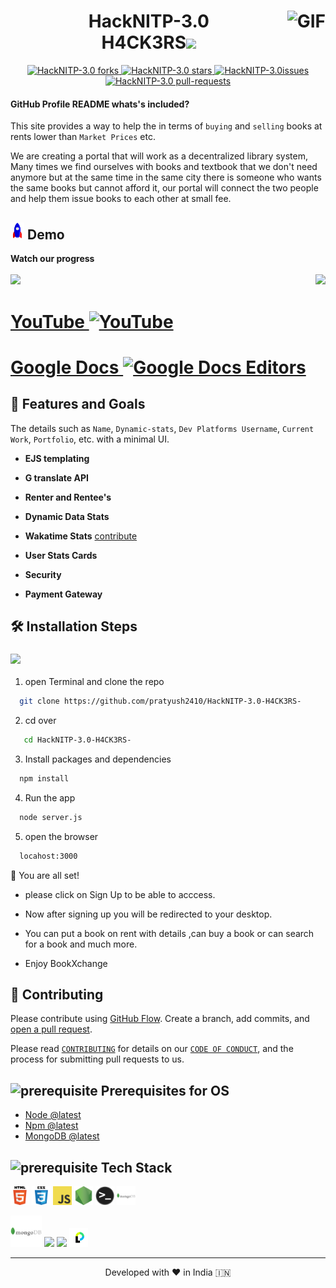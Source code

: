 


  
  <h1 align="center" border-left="5px">
    <img align="right" alt="GIF" height="60px" src="https://media.giphy.com/media/du3J3cXyzhj75IOgvA/giphy.gif" />
    HackNITP-3.0
  <br>
  H4CK3RS<img src="https://media.giphy.com/media/9S3FMee8gGGRBhZsA7/giphy.gif" width="36px">
</h1>







<p align="center">

<a href="https://github.com/Lakhankumawat/HackNITP-3.0/fork" target="blank">
<img src="https://img.shields.io/github/forks/pratyush2410/HackNITP-3.0-H4CK3RS-?style=flat-square" alt="HackNITP-3.0 forks"/>
</a>
<a href="https://github.com/Lakhankumawat/HackNITP-3.0/stargazers" target="blank">
<img src="https://img.shields.io/github/stars/pratyush2410/HackNITP-3.0-H4CK3RS-?style=flat-square" alt="HackNITP-3.0 stars"/>
</a>
<a href="https://github.com/Lakhankumawat/HackNITP-3.0/issues" target="blank">
<img src="https://img.shields.io/github/issues/pratyush2410/HackNITP-3.0-H4CK3RS-?style=flat-square" alt="HackNITP-3.0issues"/>
</a>
<a href="https://github.com/Lakhankumawat/HackNITP-3.0/pulls" target="blank">
<img src="https://img.shields.io/github/issues-pr/pratyush2410/HackNITP-3.0-H4CK3RS-?style=flat-square" alt="HackNITP-3.0 pull-requests"/>
</a>
</p>


####  GitHub Profile README whats's included?

This site provides a way to help the in terms of `buying` and `selling` books at rents lower than `Market Prices` etc.

We are creating a portal that will work as a decentralized library system, Many times we find ourselves with books and textbook that we don't need anymore but at the same time in the same city there is someone who wants the same books but cannot afford it, our portal will connect the two people and help them issue books to each other at small fee.



## <img src="https://github.com/LakhanKumawat/LakhanKumawat/blob/master/Assets/Rocket.gif" width="22px"> Demo 
**Watch our progress**<br><br>
<a href="https://pratyush2410.github.io/HackNITP-3.0-H4CK3RS-" target="blank">
<img src="https://img.shields.io/website?url=https%3A%2F%2Fpratyush2410.github.io%2FHackNITP-3.0-H4CK3RS-&logo=github&style=flat-square" />
</a>
<img align="right" src="http://estruyf-github.azurewebsites.net/api/VisitorHit?user=pratyush2410&repo=HackNITP-3.0-H4CK3RS-&countColorcountColor&countColor=%237B1E7B"/>

# [YouTube ](https://youtu.be/TFSrtfGGBME)<a href="https://youtu.be/TFSrtfGGBME"><img src="https://edent.github.io/SuperTinyIcons/images/svg/youtube.svg" width="35" title="YouTube" /></a>
# [Google Docs ](https://docs.google.com/presentation/d/e/2PACX-1vQh3TaLe3UCLvx1zZMOU5VU_YiSwvXStfBHsE3WjbGGGxmPnsVqLZkJo5ysdohLyQ/pub?start=false&loop=false&delayms=3000)<a href="https://docs.google.com/presentation/d/e/2PACX-1vQh3TaLe3UCLvx1zZMOU5VU_YiSwvXStfBHsE3WjbGGGxmPnsVqLZkJo5ysdohLyQ/pub?start=false&loop=false&delayms=3000"><img src="https://edent.github.io/SuperTinyIcons/images/svg/google_docs_editors.svg" width="50" title="Google Docs Editors" /></a>


## 🧐 Features and Goals

The details such as `Name`, `Dynamic-stats`, `Dev Platforms Username`, `Current Work`, `Portfolio`, etc. with a minimal UI.

- **EJS templating**

- **G translate API**

- **Renter and Rentee's**

- **Dynamic Data Stats**

- **Wakatime Stats** [contribute](https://github.com/Lakhankumawat/HackNITP-3.0/issues/115)

- **User Stats Cards**

- **Security**

- **Payment Gateway**


## 🛠️ Installation Steps
###  <code><img height="20" src="https://github.com/npm/logos/blob/master/npm%20logo/npm-logo-red.png"></code>
  1. open Terminal and clone the repo

```bash
  git clone https://github.com/pratyush2410/HackNITP-3.0-H4CK3RS-
```
 2. cd over 
 
```bash
   cd HackNITP-3.0-H4CK3RS-
```
  3. Install packages and dependencies

```bash
  npm install
```
 
  4. Run the app

```bash
  node server.js
```

5. open the browser

```bash
  locahost:3000
```
🌟 You are all set!

- please click on Sign Up to be able to acccess.

- Now after signing up you will be redirected to your desktop.

- You can put a book on rent with details ,can buy a book or can search for a book and much more.

- Enjoy BookXchange

## 🍰 Contributing

Please contribute using [GitHub Flow](https://guides.github.com/introduction/flow). Create a branch, add commits, and [open a pull request](https://github.com/Lakhankumawat/HackNITP-3.0/compare).

Please read [`CONTRIBUTING`](CONTRIBUTING.md) for details on our [`CODE OF CONDUCT`](CODE_OF_CONDUCT.md), and the process for submitting pull requests to us.

## <img src="https://media.giphy.com/media/lqwcYeLIvQSUcSf6nP/giphy.gif" alt="prerequisite" width="35px" > Prerequisites for OS

- [Node @latest](https://nodejs.org/en/)
- [Npm @latest](https://docs.npmjs.com/downloading-and-installing-node-js-and-npm)
- [MongoDB @latest](https://www.mongodb.com/try/download/community)


## <img src="https://media.giphy.com/media/5ndklThG9vUUdTmgMn/giphy.gif" alt="prerequisite" width="38px" > Tech Stack
<code><img height="30" src="https://raw.githubusercontent.com/github/explore/80688e429a7d4ef2fca1e82350fe8e3517d3494d/topics/html/html.png"></code>
<code><img height="30" src="https://raw.githubusercontent.com/github/explore/5c058a388828bb5fde0bcafd4bc867b5bb3f26f3/topics/css/css.png"></code>
<code><img height="30" src="https://raw.githubusercontent.com/github/explore/80688e429a7d4ef2fca1e82350fe8e3517d3494d/topics/javascript/javascript.png"></code>
<code><img height="30" src="https://raw.githubusercontent.com/github/explore/80688e429a7d4ef2fca1e82350fe8e3517d3494d/topics/nodejs/nodejs.png"></code>
<code><img height="30" src="https://raw.githubusercontent.com/github/explore/80688e429a7d4ef2fca1e82350fe8e3517d3494d/topics/terminal/terminal.png"></code>
<code><img height="30" src="https://raw.githubusercontent.com/github/explore/80688e429a7d4ef2fca1e82350fe8e3517d3494d/topics/mongodb/mongodb.png"></code>

<code><img width="50" src="https://raw.githubusercontent.com/github/explore/80688e429a7d4ef2fca1e82350fe8e3517d3494d/topics/mongodb/mongodb.png"></code>
<code><img height="25" src="https://i.cloudup.com/zfY6lL7eFa-3000x3000.png"></code>
<code><img height="30" src="https://getbootstrap.com/docs/5.0/assets/brand/bootstrap-logo-shadow.png"></code>
<code><img height="30" src="https://github.com/Lakhankumawat/LakhanKumawat/blob/master/Assets/images.png"></code>

<hr>

<p align="center">
Developed with ❤️ in India 🇮🇳 
</p>

